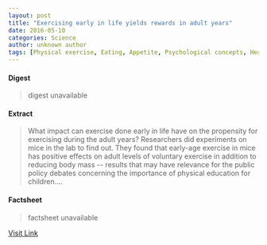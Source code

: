 ```yaml
---
layout: post
title: "Exercising early in life yields rewards in adult years"
date: 2016-05-10
categories: Science
author: unknown author
tags: [Physical exercise, Eating, Appetite, Psychological concepts, Health, Psychology]
---
```



#### Digest
>digest unavailable

#### Extract
>What impact can exercise done early in life have on the propensity for exercising during the adult years? Researchers did experiments on mice in the lab to find out. They found that early-age exercise in mice has positive effects on adult levels of voluntary exercise in addition to reducing body mass -- results that may have relevance for the public policy debates concerning the importance of physical education for children....

#### Factsheet
>factsheet unavailable

[Visit Link](http://www.sciencedaily.com/releases/2015/06/150626083915.htm)


